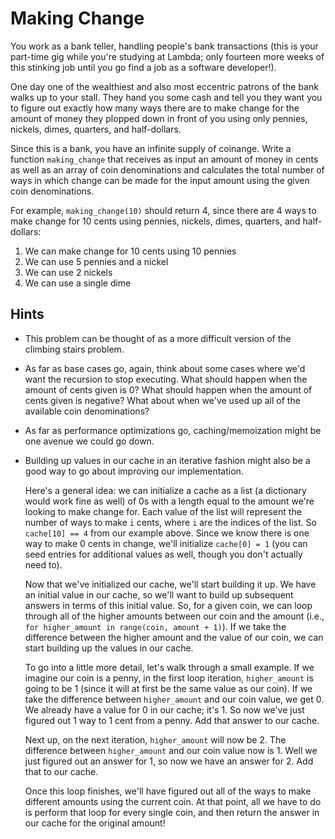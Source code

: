 # Making Change

You work as a bank teller, handling people's bank transactions (this is your part-time gig while you're studying at Lambda; only fourteen more weeks of this stinking job until you go find a job as a software developer!). 

One day one of the wealthiest and also most eccentric patrons of the bank walks up to your stall. They hand you some cash and tell you they want you to figure out exactly how many ways there are to make change for the amount of money they plopped down in front of you using only pennies, nickels, dimes, quarters, and half-dollars. 

Since this is a bank, you have an infinite supply of coinange. Write a function `making_change` that receives as input an amount of money in cents as well as an array of coin denominations and calculates the total number of ways in which change can be made for the input amount using the given coin denominations. 

For example, `making_change(10)` should return 4, since there are 4 ways to make change for 10 cents using pennies, nickels, dimes, quarters, and half-dollars:

 1. We can make change for 10 cents using 10 pennies
 2. We can use 5 pennies and a nickel
 3. We can use 2 nickels
 4. We can use a single dime


## Hints

 * This problem can be thought of as a more difficult version of the climbing stairs problem. 
 * As far as base cases go, again, think about some cases where we'd want the recursion to stop executing. What should happen when the amount of cents given is 0? What should happen when the amount of cents given is negative? What about when we've used up all of the available coin denominations?
 * As far as performance optimizations go, caching/memoization might be one avenue we could go down. 
 * Building up values in our cache in an iterative fashion might also be a good way to go about improving our implementation. 
 
   Here's a general idea: we can initialize a cache as a list (a dictionary would work fine as well) of 0s with a length equal to the amount we're looking to make change for. Each value of the list will represent the number of ways to make `i` cents, where `i` are the indices of the list. So `cache[10] == 4` from our example above. Since we know there is one way to make 0 cents in change, we'll initialize `cache[0] = 1` (you can seed entries for additional values as well, though you don't actually need to). 

   Now that we've initialized our cache, we'll start building it up. We have an initial value in our cache, so we'll want to build up subsequent answers in terms of this initial value. So, for a given coin, we can loop through all of the higher amounts between our coin and the amount (i.e., `for higher_amount in range(coin, amount + 1)`). If we take the difference between the higher amount and the value of our coin, we can start building up the values in our cache. 

   To go into a little more detail, let's walk through a small example. If we imagine our coin is a penny, in the first loop iteration, `higher_amount` is going to be 1 (since it will at first be the same value as our coin). If we take the difference between `higher_amount` and our coin value, we get 0. We already have a value for 0 in our cache; it's 1. So now we've just figured out 1 way to 1 cent from a penny. Add that answer to our cache. 

   Next up, on the next iteration, `higher_amount` will now be 2. The difference between `higher_amount` and our coin value now is 1. Well we just figured out an answer for 1, so now we have an answer for 2. Add that to our cache. 

   Once this loop finishes, we'll have figured out all of the ways to make different amounts using the current coin. At that point, all we have to do is perform that loop for every single coin, and then return the answer in our cache for the original amount!
